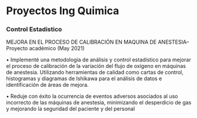 # Proyectos Ing Quimica

### Control Estadistico
MEJORA EN EL PROCESO DE CALIBRACIÓN EN MAQUINA DE ANESTESIA– Proyecto académico (May 2021)

• Implementé una metodología de análisis y control estadístico para mejorar el proceso de calibración de la variación del 
flujo de oxígeno en máquinas de anestesia. Utilizando herramientas de calidad como cartas de control, histogramas y 
diagramas de Ishikawa para el análisis de datos e identificación de áreas de mejora.

• Reduje con éxito la ocurrencia de eventos adversos asociados al uso incorrecto de las máquinas de anestesia, 
minimizando el desperdicio de gas y mejorando la seguridad del paciente y del personal
